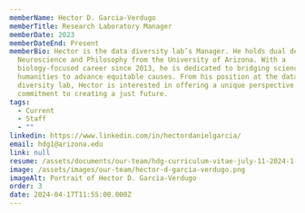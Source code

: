 ```yaml
---
memberName: Hector D. Garcia-Verdugo
memberTitle: Research Laboratory Manager
memberDate: 2023
memberDateEnd: Present
memberBio: Hector is the data diversity lab’s Manager. He holds dual degrees in
  Neuroscience and Philosophy from the University of Arizona. With a
  biology-focused career since 2013, he is dedicated to bridging science and the
  humanities to advance equitable causes. From his position at the data
  diversity lab, Hector is interested in offering a unique perspective and a
  commitment to creating a just future. 
tags:
  - Current
  - Staff
  - ""
linkedin: https://www.linkedin.com/in/hectordanielgarcia/
email: hdg1@arizona.edu
link: null
resume: /assets/documents/our-team/hdg-curriculum-vitae-july-11-2024-1-.pdf
image: /assets/images/our-team/hector-d-garcia-verdugo.png
imageAlt: Portrait of Hector D. Garcia-Verdugo
order: 3
date: 2024-04-17T11:55:00.000Z
---
```


